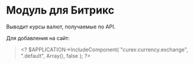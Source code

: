 # Модуль для Битрикс

Выводит курсы валют, получаемые по API.

Для добавления на сайт:

> &lt;?
> \$APPLICATION-&gt;IncludeComponent(
> "curex:currency.exchange",
> ".default",
> Array(),
> false
> );
> ?&gt;

